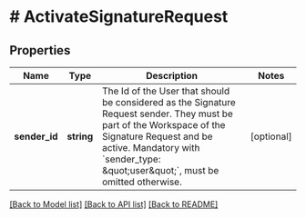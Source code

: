 # # ActivateSignatureRequest

## Properties

Name | Type | Description | Notes
------------ | ------------- | ------------- | -------------
**sender_id** | **string** | The Id of the User that should be considered as the Signature Request sender. They must be part of the Workspace of the Signature Request and be active. Mandatory with &#x60;sender_type: \&quot;user\&quot;&#x60;, must be omitted otherwise. | [optional]

[[Back to Model list]](../../README.md#models) [[Back to API list]](../../README.md#endpoints) [[Back to README]](../../README.md)
